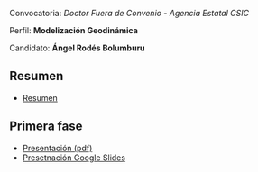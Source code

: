 Convocatoria: *Doctor Fuera de Convenio - Agencia Estatal CSIC*

Perfil: **Modelización Geodinámica**

Candidato: **Ángel Rodés Bolumburu**

## Resumen

* [Resumen](https://angelrodes.files.wordpress.com/2021/09/resumen_arb_csic2021.pdf)

## Primera fase

* [Presentación (pdf)](https://angelrodes.files.wordpress.com/2021/09/arb_primera_fase_v1.pdf)
* [Presetnación Google Slides](https://docs.google.com/presentation/d/1nRw4BxqI6BLpifXnYebjLnLX6KO0VNjjog0HKVrJvzE/edit?usp=sharing)
